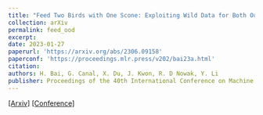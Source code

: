 ```yaml
---
title: "Feed Two Birds with One Scone: Exploiting Wild Data for Both Out-of-Distribution Generalization and Detection"
collection: arXiv
permalink: feed_ood
excerpt: 
date: 2023-01-27
paperurl: 'https://arxiv.org/abs/2306.09158'
paperconf: 'https://proceedings.mlr.press/v202/bai23a.html'
citation: 
authors: H. Bai, G. Canal, X. Du, J. Kwon, R. D Nowak, Y. Li
publisher: Proceedings of the 40th International Conference on Machine Learning (ICML) 2023 (to appear)
---
```



[[Arxiv]](https://arxiv.org/abs/2306.09158)
[[Conference]](https://proceedings.mlr.press/v202/bai23a.html)
